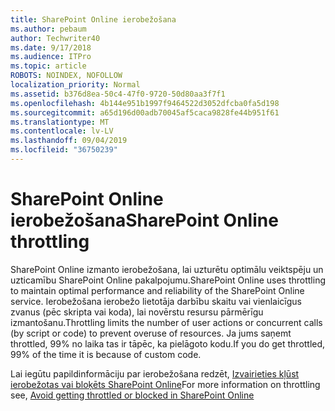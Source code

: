 ```yaml
---
title: SharePoint Online ierobežošana
ms.author: pebaum
author: Techwriter40
ms.date: 9/17/2018
ms.audience: ITPro
ms.topic: article
ROBOTS: NOINDEX, NOFOLLOW
localization_priority: Normal
ms.assetid: b376d8ea-50c4-47f0-9720-50d80aa3f7f1
ms.openlocfilehash: 4b144e951b1997f9464522d3052dfcba0fa5d198
ms.sourcegitcommit: a65d196d00adb70045af5caca9828fe44b951f61
ms.translationtype: MT
ms.contentlocale: lv-LV
ms.lasthandoff: 09/04/2019
ms.locfileid: "36750239"
---
```

# <a name="sharepoint-online-throttling"></a><span data-ttu-id="b61be-102">SharePoint Online ierobežošana</span><span class="sxs-lookup"><span data-stu-id="b61be-102">SharePoint Online throttling</span></span>

<span data-ttu-id="b61be-103">SharePoint Online izmanto ierobežošana, lai uzturētu optimālu veiktspēju un uzticamību SharePoint Online pakalpojumu.</span><span class="sxs-lookup"><span data-stu-id="b61be-103">SharePoint Online uses throttling to maintain optimal performance and reliability of the SharePoint Online service.</span></span> <span data-ttu-id="b61be-104">Ierobežošana ierobežo lietotāja darbību skaitu vai vienlaicīgus zvanus (pēc skripta vai koda), lai novērstu resursu pārmērīgu izmantošanu.</span><span class="sxs-lookup"><span data-stu-id="b61be-104">Throttling limits the number of user actions or concurrent calls (by script or code) to prevent overuse of resources.</span></span> <span data-ttu-id="b61be-105">Ja jums saņemt throttled, 99% no laika tas ir tāpēc, ka pielāgoto kodu.</span><span class="sxs-lookup"><span data-stu-id="b61be-105">If you do get throttled, 99% of the time it is because of custom code.</span></span>
  
<span data-ttu-id="b61be-106">Lai iegūtu papildinformāciju par ierobežošana redzēt, [Izvairieties kļūst ierobežotas vai bloķēts SharePoint Online](https://go.microsoft.com/fwlink/?linkid=2022019)</span><span class="sxs-lookup"><span data-stu-id="b61be-106">For more information on throttling see, [Avoid getting throttled or blocked in SharePoint Online](https://go.microsoft.com/fwlink/?linkid=2022019)</span></span>
  

